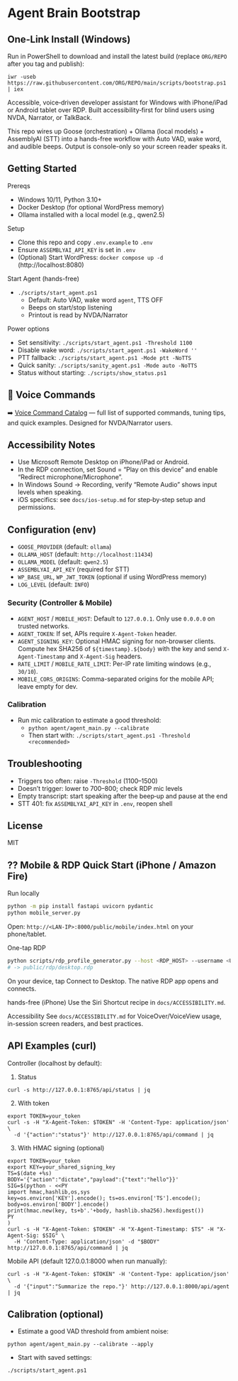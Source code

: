 # Agent Brain Bootstrap

## One‑Link Install (Windows)

Run in PowerShell to download and install the latest build (replace `ORG/REPO` after you tag and publish):

```
iwr -useb https://raw.githubusercontent.com/ORG/REPO/main/scripts/bootstrap.ps1 | iex
```

Accessible, voice‑driven developer assistant for Windows with iPhone/iPad or Android tablet over RDP. Built accessibility‑first for blind users using NVDA, Narrator, or TalkBack.

This repo wires up Goose (orchestration) + Ollama (local models) + AssemblyAI (STT) into a hands-free workflow with Auto VAD, wake word, and audible beeps. Output is console-only so your screen reader speaks it.

## Getting Started

Prereqs
- Windows 10/11, Python 3.10+
- Docker Desktop (for optional WordPress memory)
- Ollama installed with a local model (e.g., qwen2.5)

Setup
- Clone this repo and copy `.env.example` to `.env`
- Ensure `ASSEMBLYAI_API_KEY` is set in `.env`
- (Optional) Start WordPress: `docker compose up -d` (http://localhost:8080)

Start Agent (hands-free)
- `./scripts/start_agent.ps1`
  - Default: Auto VAD, wake word `agent`, TTS OFF
  - Beeps on start/stop listening
  - Printout is read by NVDA/Narrator

Power options
- Set sensitivity: `./scripts/start_agent.ps1 -Threshold 1100`
- Disable wake word: `./scripts/start_agent.ps1 -WakeWord ''`
- PTT fallback: `./scripts/start_agent.ps1 -Mode ptt -NoTTS`
- Quick sanity: `./scripts/sanity_agent.ps1 -Mode auto -NoTTS`
- Status without starting: `./scripts/show_status.ps1`

## 📢 Voice Commands

➡️ [Voice Command Catalog](docs/voice-commands.md) — full list of supported commands,
tuning tips, and quick examples. Designed for NVDA/Narrator users.

## Accessibility Notes
- Use Microsoft Remote Desktop on iPhone/iPad or Android.
- In the RDP connection, set Sound = “Play on this device” and enable “Redirect microphone/Microphone”.
- In Windows Sound → Recording, verify “Remote Audio” shows input levels when speaking.
- iOS specifics: see `docs/ios-setup.md` for step‑by‑step setup and permissions.

## Configuration (env)
- `GOOSE_PROVIDER` (default: `ollama`)
- `OLLAMA_HOST` (default: `http://localhost:11434`)
- `OLLAMA_MODEL` (default: `qwen2.5`)
- `ASSEMBLYAI_API_KEY` (required for STT)
- `WP_BASE_URL`, `WP_JWT_TOKEN` (optional if using WordPress memory)
- `LOG_LEVEL` (default: `INFO`)

### Security (Controller & Mobile)
- `AGENT_HOST` / `MOBILE_HOST`: Default to `127.0.0.1`. Only use `0.0.0.0` on trusted networks.
- `AGENT_TOKEN`: If set, APIs require `X-Agent-Token` header.
- `AGENT_SIGNING_KEY`: Optional HMAC signing for non-browser clients. Compute hex SHA256 of `${timestamp}.${body}` with the key and send `X-Agent-Timestamp` and `X-Agent-Sig` headers.
- `RATE_LIMIT` / `MOBILE_RATE_LIMIT`: Per-IP rate limiting windows (e.g., `30/10`).
- `MOBILE_CORS_ORIGINS`: Comma-separated origins for the mobile API; leave empty for dev.

### Calibration
- Run mic calibration to estimate a good threshold:
  - `python agent/agent_main.py --calibrate`
  - Then start with: `./scripts/start_agent.ps1 -Threshold <recommended>`

## Troubleshooting
- Triggers too often: raise `-Threshold` (1100–1500)
- Doesn’t trigger: lower to 700–800; check RDP mic levels
- Empty transcript: start speaking after the beep‑up and pause at the end
- STT 401: fix `ASSEMBLYAI_API_KEY` in `.env`, reopen shell

## License
MIT


## ?? Mobile & RDP Quick Start (iPhone / Amazon Fire)

Run locally
```bash
python -m pip install fastapi uvicorn pydantic
python mobile_server.py
```
Open: `http://<LAN-IP>:8000/public/mobile/index.html` on your phone/tablet.

One-tap RDP
```bash
python scripts/rdp_profile_generator.py --host <RDP_HOST> --username <USER>
# -> public/rdp/desktop.rdp
```
On your device, tap Connect to Desktop. The native RDP app opens and connects.

hands-free (iPhone)
Use the Siri Shortcut recipe in `docs/ACCESSIBILITY.md`.

Accessibility
See `docs/ACCESSIBILITY.md` for VoiceOver/VoiceView usage, in-session screen readers, and best practices.

## API Examples (curl)

Controller (localhost by default):

1) Status
```
curl -s http://127.0.0.1:8765/api/status | jq
```

2) With token
```
export TOKEN=your_token
curl -s -H "X-Agent-Token: $TOKEN" -H 'Content-Type: application/json' \
  -d '{"action":"status"}' http://127.0.0.1:8765/api/command | jq
```

3) With HMAC signing (optional)
```
export TOKEN=your_token
export KEY=your_shared_signing_key
TS=$(date +%s)
BODY='{"action":"dictate","payload":{"text":"hello"}}'
SIG=$(python - <<PY
import hmac,hashlib,os,sys
key=os.environ['KEY'].encode(); ts=os.environ['TS'].encode(); body=os.environ['BODY'].encode()
print(hmac.new(key, ts+b'.'+body, hashlib.sha256).hexdigest())
PY
)
curl -s -H "X-Agent-Token: $TOKEN" -H "X-Agent-Timestamp: $TS" -H "X-Agent-Sig: $SIG" \
  -H 'Content-Type: application/json' -d "$BODY" http://127.0.0.1:8765/api/command | jq
```

Mobile API (default 127.0.0.1:8000 when run manually):
```
curl -s -H "X-Agent-Token: $TOKEN" -H 'Content-Type: application/json' \
  -d '{"input":"Summarize the repo."}' http://127.0.0.1:8000/api/agent | jq
```

## Calibration (optional)

- Estimate a good VAD threshold from ambient noise:
```
python agent/agent_main.py --calibrate --apply
```
- Start with saved settings:
```
./scripts/start_agent.ps1
```

